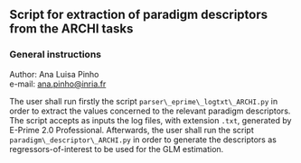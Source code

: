 ## Script for extraction of paradigm descriptors from the ARCHI tasks  

### General instructions    

Author: Ana Luisa Pinho  
e-mail: ana.pinho@inria.fr  

The user shall run firstly the script `parser\_eprime\_logtxt\_ARCHI.py` in order to extract the values concerned to the relevant paradigm descriptors. The script accepts as inputs the log files, with extension `.txt`, generated by E-Prime 2.0 Professional. Afterwards, the user shall run the script `paradigm\_descriptor\_ARCHI.py` in order to generate the descriptors as regressors-of-interest to be used for the GLM estimation.
